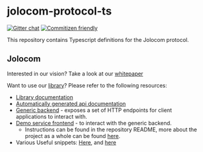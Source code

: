 # jolocom-protocol-ts

[![Gitter chat](https://badges.gitter.im/gitterHQ/gitter.png)](https://gitter.im/jolocom/SmartWallet)
[![Commitizen friendly](https://img.shields.io/badge/commitizen-friendly-brightgreen.svg)](http://commitizen.github.io/cz-cli/)


This repository contains Typescript definitions for the Jolocom protocol.

## Jolocom

Interested in our vision? Take a look at our [whitepaper](https://jolocom.io/wp-content/uploads/2019/12/Jolocom-Whitepaper-v2.1-A-Decentralized-Open-Source-Solution-for-Digital-Identity-and-Access-Management.pdf)

Want to use our [library](https://github.com/jolocom/jolocom-lib)? Please refer to the following resources:

- [Library documentation](https://jolocom-lib.readthedocs.io/en/latest/gettingStarted.html)
- [Automatically generated api documentation](https://htmlpreview.github.io/?https://raw.githubusercontent.com/jolocom/jolocom-lib/master/api_docs/documentation/globals.html)
- [Generic backend](https://github.com/jolocom/generic-backend) - exposes a set of HTTP endpoints for client applications to interact with.
- [Demo service frontend](https://gitlab.com/jolocom/municipal-service) - to interact with the generic backend.
  - Instructions can be found in the repository README, more about the project as a whole can be found [here](https://stories.jolocom.com/demo-services-using-ssi-building-blocks-now-available-607e2ccd506d).
- Various Useful snippets: [Here](https://github.com/Exulansis/web3_snippets), and [here](https://github.com/Exulansis/Validation-Examples)

